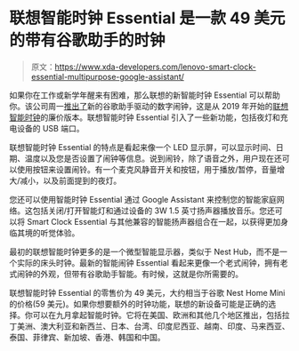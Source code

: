 # 联想智能时钟 Essential 是一款 49 美元的带有谷歌助手的时钟

> 原文：<https://www.xda-developers.com/lenovo-smart-clock-essential-multipurpose-google-assistant/>

如果你在工作或新学年醒来有困难，那么联想的新智能时钟 Essential 可以帮助你。该公司周一[推出了](https://news.lenovo.com/pressroom/press-releases/lenovo-makes-learning-and-entertaining-at-home-easier-than-ever/)新的谷歌助手驱动的数字闹钟，这是从 2019 年开始的[联想智能时钟](https://www.xda-developers.com/google-assistant-alarm-clock-lenovo-smart-clock/)的廉价版本。联想智能时钟 Essential 引入了一些新功能，包括夜灯和充电设备的 USB 端口。

联想智能时钟 Essential 的特点是看起来像一个 LED 显示屏，可以显示时间、日期、温度以及您是否设置了闹钟等信息。说到闹铃，除了语音之外，用户现在还可以使用按钮来设置闹铃。有一个麦克风静音开关和按钮，用于播放/暂停，音量增大/减小，以及前面提到的夜灯。

您还可以使用智能时钟 Essential 通过 Google Assistant 来控制您的智能家庭网络。这包括关闭/打开智能灯和通过设备的 3W 1.5 英寸扬声器播放音乐。您还可以将 Smart Clock Essential 与其他兼容的智能扬声器组合在一起，以获得更加身临其境的听觉体验。

最初的联想智能时钟更多的是一个微型智能显示器，类似于 Nest Hub，而不是一个实际的床头时钟。最新的智能闹钟 Essential 看起来更像一个老式闹钟，拥有老式闹钟的外观，但带有谷歌助手智能。有时候，这就是你所需要的。

联想智能时钟 Essential 的零售价为 49 美元，大约相当于谷歌 Nest Home Mini 的价格(59 美元)。如果你想要额外的时钟功能，联想的新设备可能是正确的选择。你可以在九月拿起智能时钟。它将在美国、欧洲和其他几个地区推出，包括拉丁美洲、澳大利亚和新西兰、日本、台湾、印度尼西亚、越南、印度、马来西亚、泰国、菲律宾、新加坡、香港、韩国和中国。